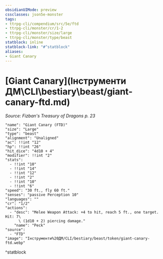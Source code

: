 ```yaml
---
obsidianUIMode: preview
cssclasses: json5e-monster
tags:
- ttrpg-cli/compendium/src/5e/ftd
- ttrpg-cli/monster/cr/1-2
- ttrpg-cli/monster/size/large
- ttrpg-cli/monster/type/beast
statblock: inline
statblock-link: "#^statblock"
aliases:
- Giant Canary
---
```

# [Giant Canary](Інструменти ДМ\CLI\bestiary\beast/giant-canary-ftd.md)
*Source: Fizban's Treasury of Dragons p. 23*  

```statblock
"name": "Giant Canary (FTD)"
"size": "Large"
"type": "beast"
"alignment": "Unaligned"
"ac": !!int "12"
"hp": !!int "26"
"hit_dice": "4d10 + 4"
"modifier": !!int "2"
"stats":
  - !!int "10"
  - !!int "14"
  - !!int "12"
  - !!int "2"
  - !!int "10"
  - !!int "6"
"speed": "30 ft., fly 60 ft."
"senses": "passive Perception 10"
"languages": ""
"cr": "1/2"
"actions":
  - "desc": "Melee Weapon Attack: +4 to hit, reach 5 ft., one target. Hit: 7\
      \ (1d10 + 2) piercing damage."
    "name": "Peck"
"source":
  - "FTD"
"image": "Інструменти%20ДМ/CLI/bestiary/beast/token/giant-canary-ftd.webp"
```
^statblock